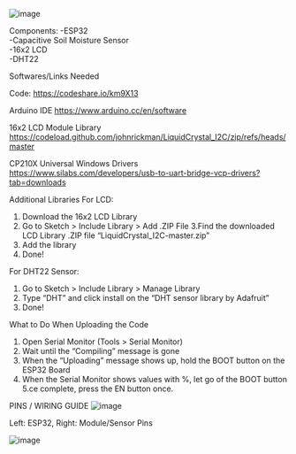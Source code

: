 ![image](https://github.com/raedrian/corn-moisture-monitoring-system/assets/60420630/7a3a9276-2f87-4640-bf46-4a3ab861d0d0)

Components:
-ESP32<br />
-Capacitive Soil Moisture Sensor<br />
-16x2 LCD<br />
-DHT22<br />

Softwares/Links Needed

Code:
https://codeshare.io/km9X13

Arduino IDE
https://www.arduino.cc/en/software

16x2 LCD Module Library
https://codeload.github.com/johnrickman/LiquidCrystal_I2C/zip/refs/heads/master

CP210X Universal Windows Drivers 
https://www.silabs.com/developers/usb-to-uart-bridge-vcp-drivers?tab=downloads

Additional Libraries
For LCD:
1. Download the 16x2 LCD Library
2. Go to Sketch > Include Library > Add .ZIP File
3.Find the downloaded LCD Library .ZIP file “LiquidCrystal_I2C-master.zip”
4. Add the library
5. Done!

For DHT22 Sensor:
1. Go to Sketch > Include Library > Manage Library
2. Type “DHT” and click install on the “DHT sensor library by Adafruit”
3. Done!

What to Do When Uploading the Code
1. Open Serial Monitor (Tools > Serial Monitor)
2. Wait until the “Compiling” message is gone
3. When the “Uploading” message shows up, hold the BOOT button on the ESP32 Board
4. When the Serial Monitor shows values with %, let go of the BOOT button
5.ce complete, press the EN button once. 



PINS / WIRING GUIDE
![image](https://github.com/raedrian/corn-moisture-monitoring-system/assets/60420630/0c4ee75f-05f8-459d-925b-969ebb6f42ba)



Left: ESP32, Right: Module/Sensor Pins

![image](https://github.com/raedrian/corn-moisture-monitoring-system/assets/60420630/3c6d0b68-b356-4c39-a39f-a326b277575b)
